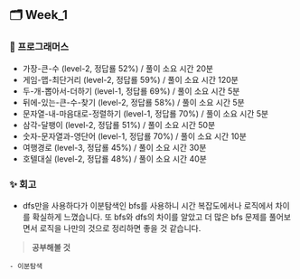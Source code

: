 ## 🗂️ Week_1

### 👾 프로그래머스

- 가장-큰-수 (level-2, 정답룔 52%) / 풀이 소요 시간 20분
- 게임-맵-최단거리 (level-2, 정답룔 59%) / 풀이 소요 시간 120분
- 두-개-뽑아서-더하기 (level-1, 정답룔 69%) / 풀이 소요 시간 5분
- 뒤에-있는-큰-수-찾기 (level-2, 정답룔 58%) / 풀이 소요 시간 5분
- 문자열-내-마음대로-정렬하기 (level-1, 정답룔 70%) / 풀이 소요 시간 5분
- 삼각-달팽이 (level-2, 정답룔 51%) / 풀이 소요 시간 50분
- 숫자-문자열과-영단어 (level-1, 정답룔 70%) / 풀이 소요 시간 10분
- 여행경로 (level-3, 정답룔 45%) / 풀이 소요 시간 30분
- 호텔대실 (level-2, 정답룔 48%) / 풀이 소요 시간 40분

### ✨ 회고

- 
  dfs만을 사용하다가 이분탐색인 bfs를 사용하니 시간 복잡도에서나 로직에서 차이를 확실하게 느꼈습니다. 또 bfs와 dfs의 차이를 알았고 더 많은 bfs 문제를 풀어보면서 로직을 나만의 것으로 정리하면 좋을 것 같습니다.

> **공부해볼 것**

```
- 이분탐색
```
